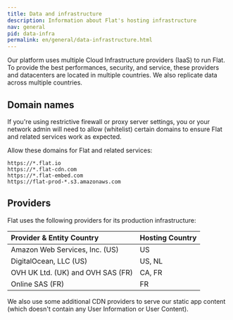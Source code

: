 ```yaml
---
title: Data and infrastructure
description: Information about Flat's hosting infrastructure
nav: general
pid: data-infra
permalink: en/general/data-infrastructure.html
---
```


Our platform uses multiple Cloud Infrastructure providers (IaaS) to run Flat. To provide the best performances, security, and service, these providers and datacenters are located in multiple countries. We also replicate data across multiple countries.

## Domain names

If you're using restrictive firewall or proxy server settings, you or your network admin will need to allow (whitelist) certain domains to ensure Flat and related services work as expected.

Allow these domains for Flat and related services:

```
https://*.flat.io
https://*.flat-cdn.com
https://*.flat-embed.com
https://flat-prod-*.s3.amazonaws.com
```

## Providers

Flat uses the following providers for its production infrastructure:

| Provider & Entity Country | Hosting Country |
|:--------------------------|:-----------------------|
| Amazon Web Services, Inc. (US) | US |
| DigitalOcean, LLC (US) | US, NL |
| OVH UK Ltd. (UK) and OVH SAS (FR) | CA, FR |
| Online SAS (FR) | FR |

We also use some additional CDN providers to serve our static app content (which doesn't contain any User Information or User Content).
